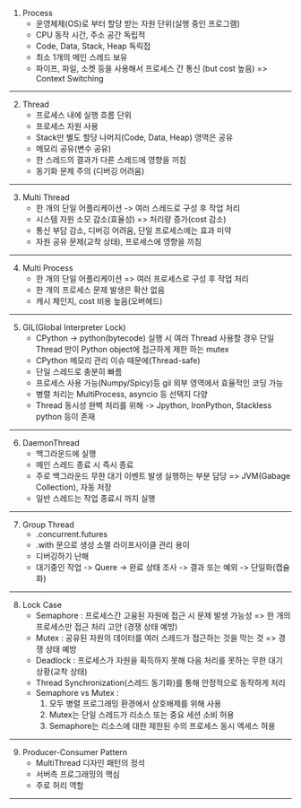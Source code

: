 
1. Process
    - 운영체제(OS)로 부터 할당 받는 자원 단위(실행 중인 프로그램)
    - CPU 동작 시간, 주소 공간 독립적
    - Code, Data, Stack, Heap 독릭접
    - 최소 1개의 메인 스레드 보유
    - 파이프, 파일, 소켓 등을 사용해서 프로세스 간 통신 (but cost 높음) => Context Switching

---------------------------------------------------------

2. Thread
    - 프로세스 내에 실행 흐름 단위
    - 프로세스 자원 사용
    - Stack만 별도 할당 나머지(Code, Data, Heap) 영역은 공유
    - 메모리 공유(변수 공유)
    - 한 스레드의 결과가 다른 스레드에 영향을 끼침
    - 동기화 문제 주의 (디버깅 어려움)

---------------------------------------------------------

3. Multi Thread
    - 한 개의 단일 어플리케이션 -> 여러 스레드로 구성 후 작업 처리
    - 시스템 자원 소모 감소(효율성) => 처리량 증가(cost 감소)
    - 통신 부담 감소, 디버깅 어려움, 단일 프로세스에는 효과 미약
    - 자원 공유 문제(교착 상태), 프로세스에 영향을 끼침

---------------------------------------------------------

4. Multi Process
    - 한 개의 단일 어플리케이션 => 여러 프로세스로 구성 후 작업 처리
    - 한 개의 프로세스 문제 발생은 확산 없음
    - 캐시 체인지, cost 비용 높음(오버헤드)

---------------------------------------------------------

5. GIL(Global Interpreter Lock)
    - CPython -> python(bytecode) 실행 시 여러 Thread 사용할 경우 단일 Thread 만이 Python object에 접근하게 제한 하는 mutex
    - CPython 메모리 관리 이슈 때문에(Thread-safe)
    - 단일 스레드로 충분히 빠름
    - 프로세스 사용 가능(Numpy/Spicy)등 gil 외부 영역에서 효율적인 코딩 가능 
    - 병렬 처리는 MultiProcess, asyncio 등 선택지 다양
    - Thread 동시성 완벽 처리를 위해 -> Jpython, IronPython, Stackless python 등이 존재

---------------------------------------------------------

6. DaemonThread
    - 백그라운드에 실행
    - 메인 스레드 종료 시 즉시 종료
    - 주로 백그라운드 무한 대기 이벤트 발생 실행하는 부분 담당 => JVM(Gabage Collection), 자동 저장
    - 일반 스레드는 작업 종료시 까지 실행

---------------------------------------------------------

7. Group Thread
    - .concurrent.futures
    - .with 문으로 생성 소멸 라이프사이클 관리 용이
    - 디버깅하기 난해
    - 대기중인 작업 -> Quere -> 완료 상태 조사 -> 결과 또는 예외 -> 단일화(캡슐화)

---------------------------------------------------------

8. Lock Case
    - Semaphore : 프로세스간 고융된 자원에 접근 시 문제 발생 가능성 => 한 개의 프로세스만 접근 처리 고안 (경쟁 상태 예방)
    - Mutex : 공유된 자원의 데이터를 여러 스레드가 접근하는 것을 막는 것 => 경쟁 상태 예방
    - Deadlock : 프로세스가 자원을 획득하지 못해 다음 처리를 못하는 무한 대기 상황(교착 상태)
    - Thread Synchronization(스레드 동기화)를 통해 안정적으로 동작하게 처리
    - Semaphore vs Mutex : 
        1. 모두 병렬 프로그래밍 환경에서 상호배제를 위해 사용
        2. Mutex는 단일 스레드가 리소스 또는 중요 세션 소비 허용
        3. Semaphore는 리소스에 대한 제한된 수의 프로세스 동시 엑세스 허용 

---------------------------------------------------------

9. Producer-Consumer Pattern
    - MultiThread 디자인 패턴의 정석
    - 서버측 프로그래밍의 핵심
    - 주로 허리 역할

---------------------------------------------------------
